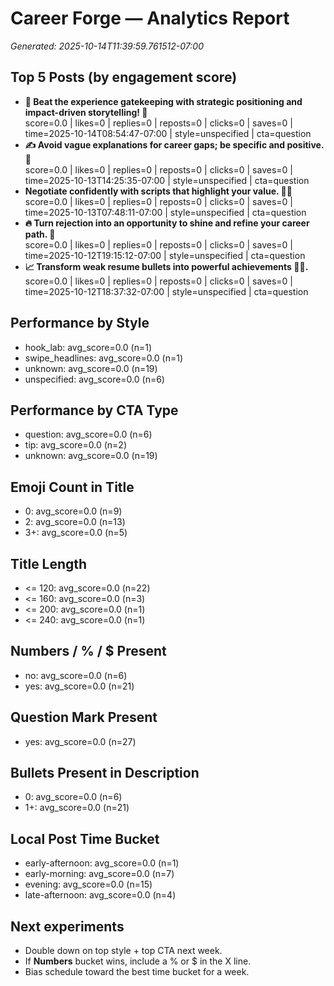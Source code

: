 # Career Forge — Analytics Report

_Generated: 2025-10-14T11:39:59.761512-07:00_

## Top 5 Posts (by engagement score)

- **🌟 Beat the experience gatekeeping with strategic positioning and impact-driven storytelling! 🚀**  
  score=0.0 | likes=0 | replies=0 | reposts=0 | clicks=0 | saves=0 | time=2025-10-14T08:54:47-07:00 | style=unspecified | cta=question
- **✍️ Avoid vague explanations for career gaps; be specific and positive. 🌟**  
  score=0.0 | likes=0 | replies=0 | reposts=0 | clicks=0 | saves=0 | time=2025-10-13T14:25:35-07:00 | style=unspecified | cta=question
- **Negotiate confidently with scripts that highlight your value. 💼💪**  
  score=0.0 | likes=0 | replies=0 | reposts=0 | clicks=0 | saves=0 | time=2025-10-13T07:48:11-07:00 | style=unspecified | cta=question
- **🔥 Turn rejection into an opportunity to shine and refine your career path. 🌟**  
  score=0.0 | likes=0 | replies=0 | reposts=0 | clicks=0 | saves=0 | time=2025-10-12T19:15:12-07:00 | style=unspecified | cta=question
- **📈 Transform weak resume bullets into powerful achievements 💪✨.**  
  score=0.0 | likes=0 | replies=0 | reposts=0 | clicks=0 | saves=0 | time=2025-10-12T18:37:32-07:00 | style=unspecified | cta=question

## Performance by Style

- hook_lab: avg_score=0.0 (n=1)
- swipe_headlines: avg_score=0.0 (n=1)
- unknown: avg_score=0.0 (n=19)
- unspecified: avg_score=0.0 (n=6)

## Performance by CTA Type

- question: avg_score=0.0 (n=6)
- tip: avg_score=0.0 (n=2)
- unknown: avg_score=0.0 (n=19)

## Emoji Count in Title

- 0: avg_score=0.0 (n=9)
- 2: avg_score=0.0 (n=13)
- 3+: avg_score=0.0 (n=5)

## Title Length

- <= 120: avg_score=0.0 (n=22)
- <= 160: avg_score=0.0 (n=3)
- <= 200: avg_score=0.0 (n=1)
- <= 240: avg_score=0.0 (n=1)

## Numbers / % / $ Present

- no: avg_score=0.0 (n=6)
- yes: avg_score=0.0 (n=21)

## Question Mark Present

- yes: avg_score=0.0 (n=27)

## Bullets Present in Description

- 0: avg_score=0.0 (n=6)
- 1+: avg_score=0.0 (n=21)

## Local Post Time Bucket

- early-afternoon: avg_score=0.0 (n=1)
- early-morning: avg_score=0.0 (n=7)
- evening: avg_score=0.0 (n=15)
- late-afternoon: avg_score=0.0 (n=4)

## Next experiments

- Double down on top style + top CTA next week.
- If **Numbers** bucket wins, include a % or $ in the X line.
- Bias schedule toward the best time bucket for a week.